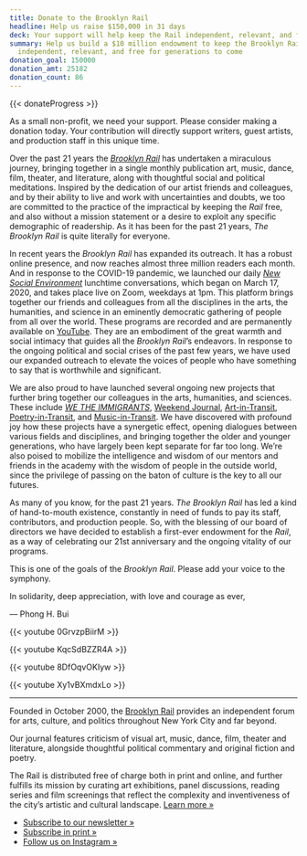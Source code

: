 ```yaml
---
title: Donate to the Brooklyn Rail
headline: Help us raise $150,000 in 31 days
deck: Your support will help keep the Rail independent, relevant, and free
summary: Help us build a $10 million endowment to keep the Brooklyn Rail
  independent, relevant, and free for generations to come
donation_goal: 150000
donation_amt: 25182
donation_count: 86
---
```


{{< donateProgress >}}




As a small non-profit, we need your support. Please consider making a donation today. Your contribution will directly support writers, guest artists, and production staff in this unique time.




Over the past 21 years the _[Brooklyn Rail](https://brooklynrail.org/)_ has undertaken a miraculous journey, bringing together in a single monthly publication art, music, dance, film, theater, and literature, along with thoughtful social and political meditations. Inspired by the dedication of our artist friends and colleagues, and by their ability to live and work with uncertainties and doubts, we too are committed to the practice of the impractical by keeping the _Rail_ free, and also without a mission statement or a desire to exploit any specific demographic of readership. As it has been for the past 21 years, _The Brooklyn Rail_ is quite literally for everyone.



In recent years the _Brooklyn Rail_ has expanded its outreach. It has a robust online presence, and now reaches almost three million readers each month. And in response to the COVID-19 pandemic, we launched our daily _[New Social Environment](https://brooklynrail.org/events)_ lunchtime conversations, which began on March 17, 2020, and takes place live on Zoom, weekdays at 1pm. This platform brings together our friends and colleagues from all the disciplines in the arts, the humanities, and science in an eminently democratic gathering of people from all over the world. These programs are recorded and are permanently available on [YouTube](https://www.youtube.com/channel/UCg5494A8baDwbIhYazEAgIw). They are an embodiment of the great warmth and social intimacy that guides all the _Brooklyn Rail_’s endeavors. In response to the ongoing political and social crises of the past few years, we have used our expanded outreach to elevate the voices of people who have something to say that is worthwhile and significant.

We are also proud to have launched several ongoing new projects that further bring together our colleagues in the arts, humanities, and sciences. These include _[WE THE IMMIGRANTS](https://brooklynrail.org/projects/we-the-immigrants/)_, [Weekend Journal](https://www.instagram.com/brooklynrail/channel/), [Art-in-Transit](https://www.instagram.com/brooklynrail/channel/), [Poetry-in-Transit](https://www.instagram.com/brooklynrail/channel/), and [Music-in-Transit](https://www.instagram.com/brooklynrail/channel/). We have discovered with profound joy how these projects have a synergetic effect, opening dialogues between various fields and disciplines, and bringing together the older and younger generations, who have largely been kept separate for far too long. We’re also poised to mobilize the intelligence and wisdom of our mentors and friends in the academy with the wisdom of people in the outside world, since the privilege of passing on the baton of culture is the key to all our futures.

As many of you know, for the past 21 years. _The Brooklyn Rail_ has led a kind of hand-to-mouth existence, constantly in need of funds to pay its staff, contributors, and production people. So, with the blessing of our board of directors we have decided to establish a first-ever endowment for the _Rail_, as a way of celebrating our 21st anniversary and the ongoing vitality of our programs. 


This is one of the goals of the _Brooklyn Rail_. Please add your voice to the symphony.

In solidarity, deep appreciation, with love and courage as ever,

— Phong H. Bui




{{< youtube 0GrvzpBiirM >}}

{{< youtube KqcSdBZZR4A >}}

{{< youtube 8DfOqvOKIyw >}}

{{< youtube Xy1vBXmdxLo >}}

- - -

Founded in October 2000, the [Brooklyn Rail](https://brooklynrail.org/) provides an independent forum for arts, culture, and politics throughout New York City and far beyond.

Our journal features criticism of visual art, music, dance, film, theater and literature, alongside thoughtful political commentary and original fiction and poetry.

The Rail is distributed free of charge both in print and online, and further fulfills its mission by curating art exhibitions, panel discussions, reading series and film screenings that reflect the complexity and inventiveness of the city’s
artistic and cultural landscape. [Learn more »](https://brooklynrail.org/about)

* [Subscribe to our newsletter »](https://brooklynrail.org/newsletter)
* [Subscribe in print »](https://shop.brooklynrail.org/products/subscription?h)
* [Follow us on Instagram »](https://instagram.com/brooklynrail)